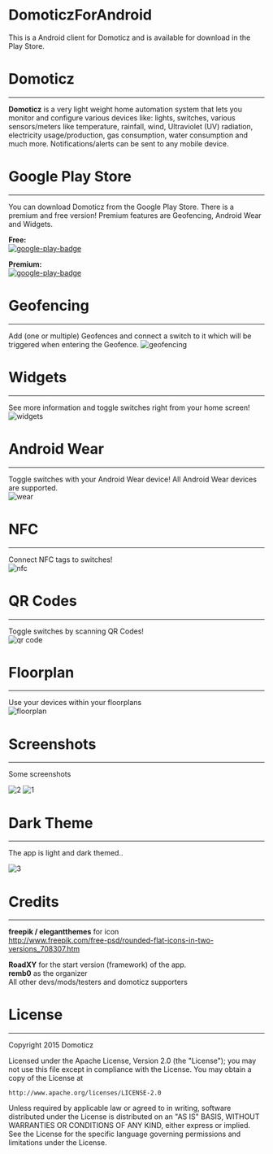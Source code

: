 # DomoticzForAndroid
This is a Android client for Domoticz and is available for download in the Play Store.

# Domoticz
-----
**Domoticz** is a very light weight home automation system that lets you monitor and configure various devices like: lights, switches, various sensors/meters like temperature, rainfall, wind, Ultraviolet (UV) radiation, electricity usage/production, gas consumption, water consumption and much more. Notifications/alerts can be sent to any mobile device.


# Google Play Store
-----
You can download Domoticz from the Google Play Store. There is a premium and free version! Premium features are Geofencing, Android Wear and Widgets.  

**Free:**  
[![google-play-badge](https://cloud.githubusercontent.com/assets/14561640/22199304/96017fa6-e15a-11e6-99bd-6fd3412eac8e.png)](https://play.google.com/store/apps/details?id=nl.hnogames.domoticz)

**Premium:**  
[![google-play-badge](https://cloud.githubusercontent.com/assets/14561640/22199304/96017fa6-e15a-11e6-99bd-6fd3412eac8e.png)](https://play.google.com/store/apps/details?id=nl.hnogames.domoticz.premium)

# Geofencing
-----
Add (one or multiple) Geofences and connect a switch to it which will be triggered when entering the Geofence.
![geofencing](https://cloud.githubusercontent.com/assets/14561640/11994853/4e504300-aa46-11e5-83b1-ae71b9d8f322.png)


# Widgets
-----
See more information and toggle switches right from your home screen!  
![widgets](https://cloud.githubusercontent.com/assets/14561640/11994858/604c018e-aa46-11e5-9892-75bb8a4eb752.png)


# Android Wear
-----
Toggle switches with your Android Wear device!
All Android Wear devices are supported.  
![wear](https://cloud.githubusercontent.com/assets/14561640/11994714/ae6705ba-aa43-11e5-8e0c-5586607cdc6d.png)


# NFC
-----
Connect NFC tags to switches!  
![nfc](https://cloud.githubusercontent.com/assets/14561640/13137854/eba8b976-d623-11e5-824d-33d3a8be5cd9.png)

# QR Codes
-----
Toggle switches by scanning QR Codes!  
![qr code](https://cloud.githubusercontent.com/assets/14561640/13635799/684ebf04-e5fe-11e5-9932-988ba91cf564.png)


# Floorplan
-----
Use your devices within your floorplans  
![floorplan](https://cloud.githubusercontent.com/assets/14561640/11994856/5817e6ea-aa46-11e5-8c50-44ded81f7b7d.png)


# Screenshots
-----
Some screenshots

![2](https://cloud.githubusercontent.com/assets/14561640/11994848/3e03224c-aa46-11e5-85c2-6833b6891baf.png)
![1](https://cloud.githubusercontent.com/assets/14561640/11994849/3e27abd0-aa46-11e5-9d28-47185ffb53f6.png)


# Dark Theme
-----
The app is light and dark themed..  

![3](https://cloud.githubusercontent.com/assets/14561640/13396920/84d41d1c-def7-11e5-83fa-99e9af008719.png)




# Credits
-----
**freepik / elegantthemes** for icon  
http://www.freepik.com/free-psd/rounded-flat-icons-in-two-versions_708307.htm

**RoadXY** for the start version (framework) of the app.  
**remb0** as the organizer   
All other devs/mods/testers and domoticz supporters



# License
-----
Copyright 2015 Domoticz

Licensed under the Apache License, Version 2.0 (the "License");
you may not use this file except in compliance with the License.
You may obtain a copy of the License at

    http://www.apache.org/licenses/LICENSE-2.0

Unless required by applicable law or agreed to in writing, software
distributed under the License is distributed on an "AS IS" BASIS,
WITHOUT WARRANTIES OR CONDITIONS OF ANY KIND, either express or implied.
See the License for the specific language governing permissions and
limitations under the License.
